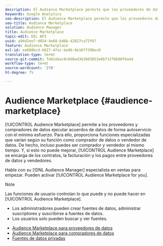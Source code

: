 ```yaml
---
description: El Audience Marketplace permite que los proveedores de datos y los compradores ejecuten los acuerdos de datos de forma autoservicio con el mínimo esfuerzo. Para ello, proporciona funciones especializadas que varían según su función como comprador de datos o vendedor de datos. De hecho, incluso puedes ser comprador y vendedor al mismo tiempo. Y, si esto no puede mejorar, el Audience Marketplace se encarga de los contratos, la facturación y los pagos entre proveedores de datos y vendedores.
keywords: Google Analytics
seo-description: El Audience Marketplace permite que los proveedores de datos y los compradores ejecuten los acuerdos de datos de forma autoservicio con el mínimo esfuerzo. Para ello, proporciona funciones especializadas que varían según su función como comprador de datos o vendedor de datos. De hecho, incluso puedes ser comprador y vendedor al mismo tiempo. Y, si esto no puede mejorar, el Audience Marketplace se encarga de los contratos, la facturación y los pagos entre proveedores de datos y vendedores.
seo-title: Audience Marketplace
solution: Audience Manager
title: Audience Marketplace
topic-edit: DIL API
uuid: a94d2ee7-d854-4e68-bd6b-42827ca72f67
feature: Audience Marketplace
exl-id: ee608bcd-6827-4fac-be96-8e16ff390ec0
translation-type: tm+mt
source-git-commit: fe01ebac8c0d0ad3630d3853e0bf32f0b00f6a44
workflow-type: tm+mt
source-wordcount: '278'
ht-degree: 7%

---
```


# Audience Marketplace {#audience-marketplace}

[!UICONTROL Audience Marketplace] permite a los proveedores y compradores de datos ejecutar acuerdos de datos de forma autoservicio con el mínimo esfuerzo. Para ello, proporciona funciones especializadas que varían según su función como comprador de datos o vendedor de datos. De hecho, incluso puedes ser comprador y vendedor al mismo tiempo. Y, si esto no puede mejorar, [!UICONTROL Audience Marketplace] se encarga de los contratos, la facturación y los pagos entre proveedores de datos y vendedores.

Hable con su [!DNL Audience Manager] especialista en ventas para empezar. Pueden activar [!UICONTROL Audience Marketplace for you].

>[!NOTE]
>
>Las funciones de usuario controlan lo que puede y no puede hacer en [!UICONTROL Audience Marketplace].
>
> * Los administradores pueden crear fuentes de datos, administrar suscriptores y suscribirse a fuentes de datos.
> * Los usuarios solo pueden buscar y ver fuentes.


* [Audience Marketplace para proveedores de datos](/help/using/features/audience-marketplace/marketplace-data-providers/marketplace-data-providers.md)
* [Audience Marketplace para compradores de datos](/help/using/features/audience-marketplace/marketplace-data-buyers/marketplace-data-buyers.md)
* [Fuentes de datos privadas](/help/using/features/audience-marketplace/marketplace-private-feeds.md)

